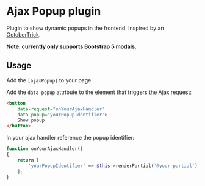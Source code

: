 # Ajax Popup plugin

Plugin to show dynamic popups in the frontend.
Inspired by an [OctoberTrick](https://octobertricks.com/tricks/create-dynamic-ajax-popup-in-front-end).

**Note: currently only supports Bootstrap 5 modals.**

## Usage

Add the `[ajaxPopup]` to your page.

Add the `data-popup` attribute to the element that triggers the Ajax request:
```html
<button
    data-request="onYourAjaxHandler"
    data-popup="yourPopupIdentifier">
    Show popup
</button>
```

In your ajax handler reference the popup identifier:

```php
function onYourAjaxHandler()
{
    return [
        'yourPopupIdentifier' => $this->renderPartial('@your-partial'),
    ];
}
```

